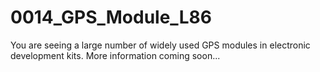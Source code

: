 # 0014_GPS_Module_L86
You are seeing a large number of widely used GPS modules in electronic development kits. More information coming soon...

